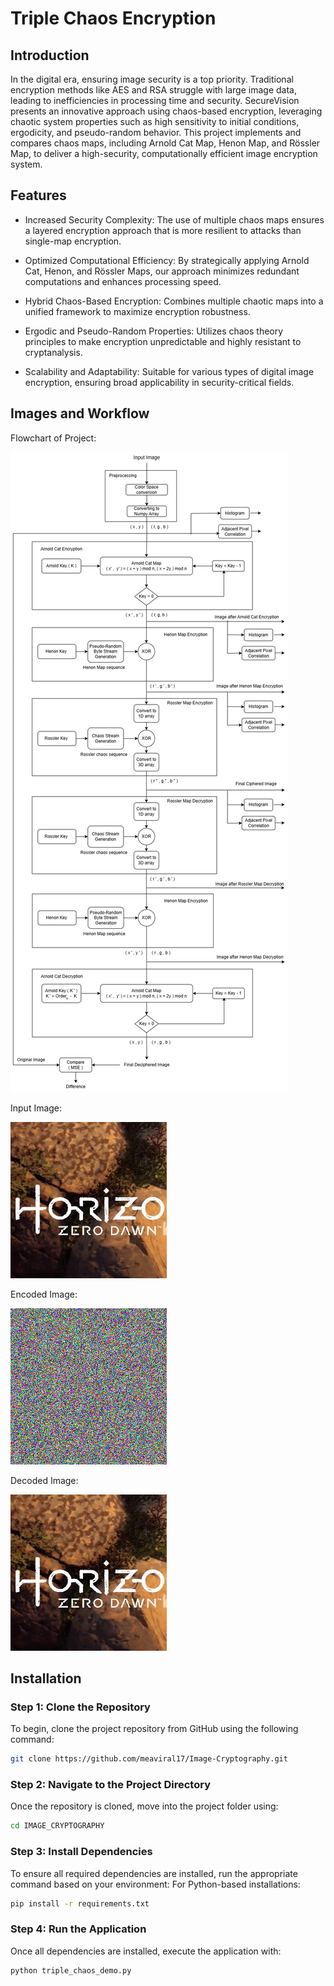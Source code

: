 # Triple Chaos Encryption

## Introduction

In the digital era, ensuring image security is a top priority. Traditional encryption methods like AES and RSA struggle with large image data, leading to inefficiencies in processing time and security. SecureVision presents an innovative approach using chaos-based encryption, leveraging chaotic system properties such as high sensitivity to initial conditions, ergodicity, and pseudo-random behavior. This project implements and compares chaos maps, including Arnold Cat Map, Henon Map, and Rössler Map, to deliver a high-security, computationally efficient image encryption system.

## Features

* Increased Security Complexity: The use of multiple chaos maps ensures a layered encryption approach that is more resilient to attacks than single-map encryption.

* Optimized Computational Efficiency: By strategically applying Arnold Cat, Henon, and Rössler Maps, our approach minimizes redundant computations and enhances processing speed.

* Hybrid Chaos-Based Encryption: Combines multiple chaotic maps into a unified framework to maximize encryption robustness.

* Ergodic and Pseudo-Random Properties: Utilizes chaos theory principles to make encryption unpredictable and highly resistant to cryptanalysis.

* Scalability and Adaptability: Suitable for various types of digital image encryption, ensuring broad applicability in security-critical fields.


## Images and Workflow

Flowchart of Project:

![image alt](https://github.com/meaviral17/Image-Cryptography/blob/main/Pipeline.png?raw=true)

Input Image:

![image alt](https://github.com/meaviral17/Image-Cryptography/blob/main/input.png?raw=true)

Encoded Image:

![image alt](https://github.com/meaviral17/Image-Cryptography/blob/main/input_TripleChaosEnc.png?raw=true)

Decoded Image:

![image alt](https://github.com/meaviral17/Image-Cryptography/blob/main/input_TripleChaosDec.png?raw=true)


## Installation

### Step 1: Clone the Repository  
To begin, clone the project repository from GitHub using the following command:  
```sh
git clone https://github.com/meaviral17/Image-Cryptography.git
```
### Step 2: Navigate to the Project Directory
Once the repository is cloned, move into the project folder using:
```sh
cd IMAGE_CRYPTOGRAPHY
```
### Step 3: Install Dependencies
To ensure all required dependencies are installed, run the appropriate command based on your environment:
For Python-based installations:
```sh
pip install -r requirements.txt
```

### Step 4: Run the Application
Once all dependencies are installed, execute the application with:

```sh
python triple_chaos_demo.py
```
